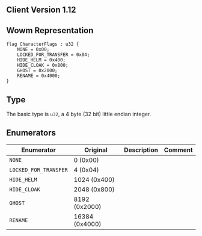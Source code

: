 ## Client Version 1.12

## Wowm Representation
```rust,ignore
flag CharacterFlags : u32 {
    NONE = 0x00;    
    LOCKED_FOR_TRANSFER = 0x04;    
    HIDE_HELM = 0x400;    
    HIDE_CLOAK = 0x800;    
    GHOST = 0x2000;    
    RENAME = 0x4000;    
}

```
## Type
The basic type is `u32`, a 4 byte (32 bit) little endian integer.
## Enumerators
| Enumerator | Original  | Description | Comment |
| --------- | -------- | ----------- | ------- |
| `NONE` | 0 (0x00) |  |  |
| `LOCKED_FOR_TRANSFER` | 4 (0x04) |  |  |
| `HIDE_HELM` | 1024 (0x400) |  |  |
| `HIDE_CLOAK` | 2048 (0x800) |  |  |
| `GHOST` | 8192 (0x2000) |  |  |
| `RENAME` | 16384 (0x4000) |  |  |
